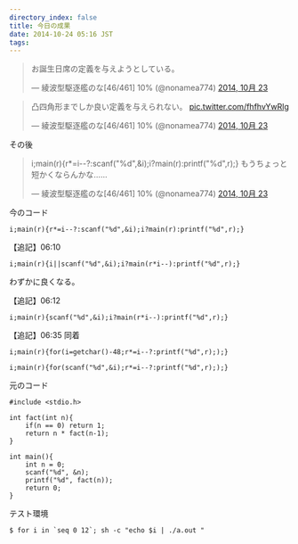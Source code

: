 ```yaml
---
directory_index: false
title: 今日の成果
date: 2014-10-24 05:16 JST
tags:
---
```


<blockquote class="twitter-tweet" lang="ja"><p>お誕生日席の定義を与えようとしている。</p>&mdash; 綾波型駆逐艦のな[46/461] 10% (@nonamea774) <a href="https://twitter.com/nonamea774/status/525312177716985856">2014, 10月 23</a></blockquote>

<blockquote class="twitter-tweet" lang="ja"><p>凸四角形までしか良い定義を与えられない。 <a href="http://t.co/fhfhvYwRlg">pic.twitter.com/fhfhvYwRlg</a></p>&mdash; 綾波型駆逐艦のな[46/461] 10% (@nonamea774) <a href="https://twitter.com/nonamea774/status/525313141891035136">2014, 10月 23</a></blockquote>

その後

<blockquote class="twitter-tweet" lang="ja"><p>i;main(r){r*=i--?:scanf(&quot;%d&quot;,&amp;i);i?main(r):printf(&quot;%d&quot;,r);} もうちょっと短かくならんかな……</p>&mdash; 綾波型駆逐艦のな[46/461] 10% (@nonamea774) <a href="https://twitter.com/nonamea774/status/525377974875738112">2014, 10月 23</a></blockquote>

今のコード

    i;main(r){r*=i--?:scanf("%d",&i);i?main(r):printf("%d",r);}

【追記】06:10

    i;main(r){i||scanf("%d",&i);i?main(r*i--):printf("%d",r);}

わずかに良くなる。

【追記】06:12

    i;main(r){scanf("%d",&i);i?main(r*i--):printf("%d",r);}

【追記】06:35 同着

    i;main(r){for(i=getchar()-48;r*=i--?:printf("%d",r););}

    i;main(r){for(scanf("%d",&i);r*=i--?:printf("%d",r););}

元のコード

    #include <stdio.h>

    int fact(int n){
        if(n == 0) return 1;
        return n * fact(n-1);
    }

    int main(){
        int n = 0;
        scanf("%d", &n);
        printf("%d", fact(n));
        return 0;
    }

テスト環境

    $ for i in `seq 0 12`; sh -c "echo $i | ./a.out "

<script async src="//platform.twitter.com/widgets.js" charset="utf-8"></script>
